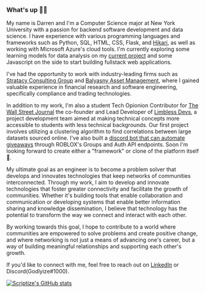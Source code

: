 ### What's up ✌🏿

My name is Darren and I'm a Computer Science major at New York University with a passion for backend software development and data science. I have experience with various programming languages and frameworks such as Python, SQL, HTML, CSS, Flask, and [Hikari](https://github.com/hikari-py/hikari), as well as working with Microsoft Azure's cloud tools. I'm currently exploring some learning models for data analysis on my [current project](https://github.com/Scriptize/Cluster_Analysis_Project) and some Javascript on the side to start building fullstack web applications.

I've had the opportunity to work with industry-leading firms such as [Stratacy Consulting Group](https://stratacy.com/) and [Balyasny Asset Management](https://www.bamfunds.com/), where I gained valuable experience in financial research and software engineering, specifically compliance and trading technologies.

In addition to my work, I'm also a student Tech Opionion Contributor for [The Wall Street Journal](https://www.wsj.com/news/opinion?mod=wsjheader_logo)  the co-founder and Lead Developer of [Limbless Devs](https://limbless.vercel.app/), a project development team aimed at making technical concepts more accessible to students with less technical backgrounds. Our first project involves utilizing a clustering algorithm to find correlations between large datasets sourced online. I've also built a [discord bot that can automate giveaways](https://github.com/Scriptize/Robux-Rain) through ROBLOX's Groups and Auth API endpoints. Soon I'm looking forward to create either a "framework" or clone of the platform itself 🤔.

My ultimate goal as an engineer is to become a problem solver that develops and innovates technologies that keep networks of communities interconnected. Through my work, I aim to develop and innovate technologies that foster greater connectivity and facilitate the growth of communities. Whether it's building tools that enable collaboration and communication or developing systems that enable better information sharing and knowledge dissemination, I believe that technology has the potential to transform the way we connect and interact with each other.

By working towards this goal, I hope to contribute to a world where communities are empowered to solve problems and create positive change, and where networking is not just a means of advancing one's career, but a way of building meaningful relationships and supporting each other's growth.

If you'd like to connect with me, feel free to reach out on [LinkedIn](https://www.linkedin.com/in/darrenblaylock/) or Discord(Godlyize#1000).


[![Scriptize's GitHub stats](https://github-readme-stats.vercel.app/api?username=scriptize&show_icons=true&theme=dark)](https://github.com/scriptize/github-readme-stats)


